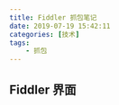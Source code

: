 ```yaml
---
title: Fiddler 抓包笔记
date: 2019-07-19 15:42:11
categories: [技术]
tags:
    - 抓包
---
```


## Fiddler 界面

